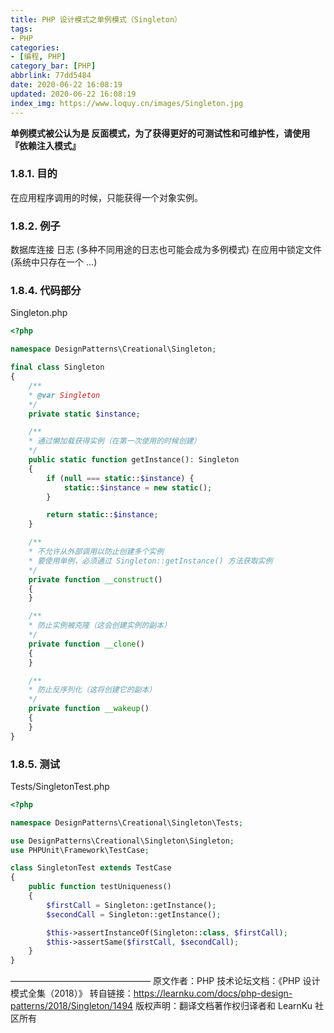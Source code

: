 ```yaml
---
title: PHP 设计模式之单例模式（Singleton）
tags: 
- PHP
categories: 
- [编程, PHP]
category_bar: [PHP]
abbrlink: 77dd5484
date: 2020-06-22 16:08:19
updated: 2020-06-22 16:08:19
index_img: https://www.loquy.cn/images/Singleton.jpg
---
```

**单例模式被公认为是 反面模式，为了获得更好的可测试性和可维护性，请使用『依赖注入模式』**

###  1.8.1. 目的
在应用程序调用的时候，只能获得一个对象实例。

### 1.8.2. 例子
数据库连接
日志 (多种不同用途的日志也可能会成为多例模式)
在应用中锁定文件 (系统中只存在一个 ...)


### 1.8.4. 代码部分

Singleton.php

```php
<?php

namespace DesignPatterns\Creational\Singleton;

final class Singleton
{
    /**
    * @var Singleton
    */
    private static $instance;

    /**
    * 通过懒加载获得实例（在第一次使用的时候创建）
    */
    public static function getInstance(): Singleton
    {
        if (null === static::$instance) {
            static::$instance = new static();
        }

        return static::$instance;
    }

    /**
    * 不允许从外部调用以防止创建多个实例
    * 要使用单例，必须通过 Singleton::getInstance() 方法获取实例
    */
    private function __construct()
    {
    }

    /**
    * 防止实例被克隆（这会创建实例的副本）
    */
    private function __clone()
    {
    }

    /**
    * 防止反序列化（这将创建它的副本）
    */
    private function __wakeup()
    {
    }
}
```

### 1.8.5. 测试
Tests/SingletonTest.php

```php
<?php

namespace DesignPatterns\Creational\Singleton\Tests;

use DesignPatterns\Creational\Singleton\Singleton;
use PHPUnit\Framework\TestCase;

class SingletonTest extends TestCase
{
    public function testUniqueness()
    {
        $firstCall = Singleton::getInstance();
        $secondCall = Singleton::getInstance();

        $this->assertInstanceOf(Singleton::class, $firstCall);
        $this->assertSame($firstCall, $secondCall);
    }
}
```
————————————————
原文作者：PHP 技术论坛文档：《PHP 设计模式全集（2018）》
转自链接：https://learnku.com/docs/php-design-patterns/2018/Singleton/1494
版权声明：翻译文档著作权归译者和 LearnKu 社区所有
